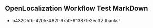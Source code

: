 ## OpenLocalization Workflow Test MarkDown
* b43205fb-4205-482f-97a0-913871e2ec32 thanks!

<!--HONumber=Nov16_HO2-->


